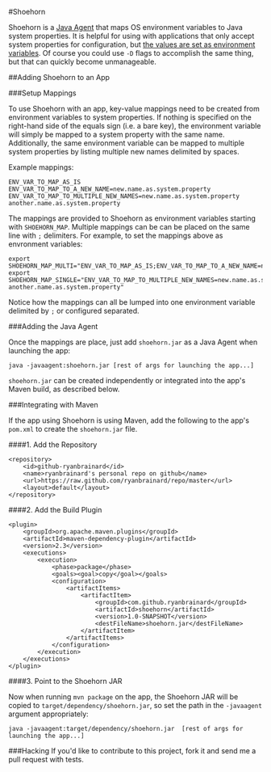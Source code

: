 #Shoehorn

Shoehorn is a [Java Agent](http://docs.oracle.com/javase/6/docs/api/java/lang/instrument/package-summary.html)
that maps OS environment variables to Java system properties. It is helpful for using with applications that only
accept system properties for configuration, but [the values are set as environment variables](http://www.12factor.net/config).
Of course you could use `-D` flags to accomplish the same thing, but that can quickly become unmanageable.

##Adding Shoehorn to an App

###Setup Mappings

To use Shoehorn with an app, key-value mappings need to be created from environment variables to system properties.
If nothing is specified on the right-hand side of the equals sign (i.e. a bare key),
the environment variable will simply be mapped to a system property with the same name.
Additionally, the same environment variable can be mapped to multiple
system properties by listing multiple new names delimited by spaces.

Example mappings:

    ENV_VAR_TO_MAP_AS_IS
    ENV_VAR_TO_MAP_TO_A_NEW_NAME=new.name.as.system.property
    ENV_VAR_TO_MAP_TO_MULTIPLE_NEW_NAMES=new.name.as.system.property another.name.as.system.property

The mappings are provided to Shoehorn as environment variables starting with `SHOEHORN_MAP`.
Multiple mappings can be can be placed on the same line with `;` delimiters.
For example, to set the mappings above as envronment variables:

    export SHOEHORN_MAP_MULTI="ENV_VAR_TO_MAP_AS_IS;ENV_VAR_TO_MAP_TO_A_NEW_NAME=new.name.as.system.property"
    export SHOEHORN_MAP_SINGLE="ENV_VAR_TO_MAP_TO_MULTIPLE_NEW_NAMES=new.name.as.system.property another.name.as.system.property"

Notice how the mappings can all be lumped into one environment variable delimited by `;` or configured separated.

###Adding the Java Agent

Once the mappings are place, just add `shoehorn.jar` as a Java Agent when launching the app:

    java -javaagent:shoehorn.jar [rest of args for launching the app...]

`shoehorn.jar` can be created independently or integrated into the app's Maven build, as described below.

###Integrating with Maven

If the app using Shoehorn is using Maven, add the following to the app's `pom.xml` to create the `shoehorn.jar` file.

####1. Add the Repository

    <repository>
        <id>github-ryanbrainard</id>
        <name>ryanbrainard's personal repo on github</name>
        <url>https://raw.github.com/ryanbrainard/repo/master</url>
        <layout>default</layout>
    </repository>

####2. Add the Build Plugin

    <plugin>
        <groupId>org.apache.maven.plugins</groupId>
        <artifactId>maven-dependency-plugin</artifactId>
        <version>2.3</version>
        <executions>
            <execution>
                <phase>package</phase>
                <goals><goal>copy</goal></goals>
                <configuration>
                    <artifactItems>
                        <artifactItem>
                            <groupId>com.github.ryanbrainard</groupId>
                            <artifactId>shoehorn</artifactId>
                            <version>1.0-SNAPSHOT</version>
                            <destFileName>shoehorn.jar</destFileName>
                        </artifactItem>
                    </artifactItems>
                </configuration>
            </execution>
        </executions>
    </plugin>

####3. Point to the Shoehorn JAR

Now when running `mvn package` on the app, the Shoehorn JAR will be copied to `target/dependency/shoehorn.jar`,
so set the path in the `-javaagent` argument appropriately:

    java -javaagent:target/dependency/shoehorn.jar  [rest of args for launching the app...]


###Hacking
If you'd like to contribute to this project, fork it and send me a pull request with tests.